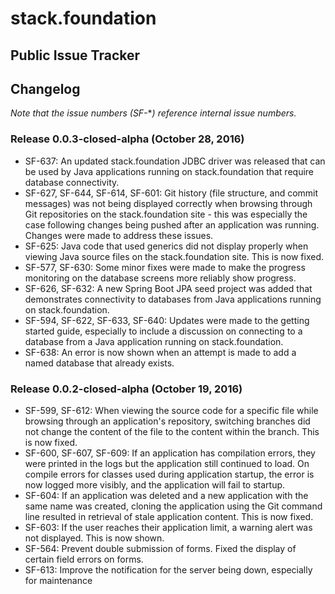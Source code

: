 # stack.foundation 
## Public Issue Tracker

## Changelog
*Note that the issue numbers (SF-***) reference internal issue numbers.*

### Release 0.0.3-closed-alpha (October 28, 2016)
- SF-637: An updated stack.foundation JDBC driver was released that can be used by Java applications running on stack.foundation that require database connectivity.
- SF-627, SF-644, SF-614, SF-601: Git history (file structure, and commit messages) was not being displayed correctly when browsing through Git repositories on the stack.foundation site - this was especially the case following changes being pushed after an application was running. Changes were made to address these issues.
- SF-625: Java code that used generics did not display properly when viewing Java source files on the stack.foundation site. This is now fixed.
- SF-577, SF-630: Some minor fixes were made to make the progress monitoring on the database screens more reliably show progress.
- SF-626, SF-632: A new Spring Boot JPA seed project was added that demonstrates connectivity to databases from Java applications running on stack.foundation.
- SF-594, SF-622, SF-633, SF-640: Updates were made to the getting started guide, especially to include a discussion on connecting to a database from a Java application running on stack.foundation.
- SF-638: An error is now shown when an attempt is made to add a named database that already exists.

### Release 0.0.2-closed-alpha (October 19, 2016)
- SF-599, SF-612: When viewing the source code for a specific file while browsing through an application's repository, switching branches did not change the content of the file to the content within the branch. This is now fixed.
- SF-600, SF-607, SF-609: If an application has compilation errors, they were printed in the logs but the application still continued to load. On compile errors for classes used during application startup, the error is now logged more visibly, and the application will fail to startup.
- SF-604: If an application was deleted and a new application with the same name was created, cloning the application using the Git command line resulted in retrieval of stale application content. This is now fixed.
- SF-603: If the user reaches their application limit, a warning alert was not displayed. This is now shown.
- SF-564: Prevent double submission of forms. Fixed the display of certain field errors on forms.
- SF-613: Improve the notification for the server being down, especially for maintenance
